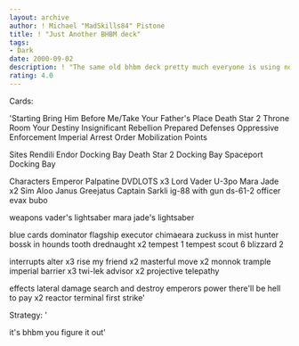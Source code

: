 ```yaml
---
layout: archive
author: ! Michael "MadSkills84" Pistone
title: ! "Just Another BHBM deck"
tags:
- Dark
date: 2000-09-02
description: ! "The same old bhbm deck pretty much everyone is using now a days."
rating: 4.0
---
```

Cards: 

'Starting
Bring Him Before Me/Take Your Father's Place
Death Star 2 Throne Room
Your Destiny
Insignificant Rebellion
Prepared Defenses
Oppressive Enforcement
Imperial Arrest Order
Mobilization Points

Sites
Rendili
Endor Docking Bay
Death Star 2 Docking Bay
Spaceport Docking Bay

Characters
Emperor Palpatine
DVDLOTS x3
Lord Vader
U-3po
Mara Jade x2
Sim Aloo
Janus Greejatus
Captain Sarkli
ig-88 with gun
ds-61-2
officer evax
bubo

weapons
vader's lightsaber
mara jade's lightsaber

blue cards
dominator
flagship executor
chimaeara
zuckuss in mist hunter
bossk in hounds tooth
drednaught x2
tempest 1
tempest scout 6
blizzard 2

interrupts
alter x3
rise my friend x2
masterful move x2
monnok
trample
imperial barrier x3
twi-lek advisor x2
projective telepathy

effects
lateral damage
search and destroy
emperors power
there'll be hell to pay x2
reactor terminal
first strike'

Strategy: '

it's bhbm you figure it out'